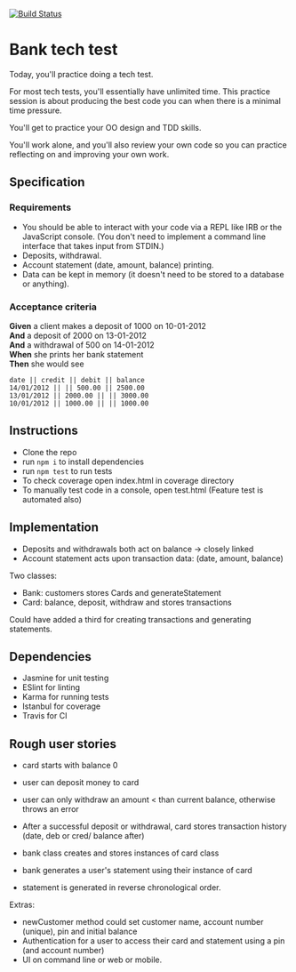 [![Build Status](https://travis-ci.com/taran314/bankTechTest.svg?branch=main)](https://travis-ci.com/taran314/bankTechTest)
<br />
# Bank tech test

Today, you'll practice doing a tech test.

For most tech tests, you'll essentially have unlimited time.  This practice session is about producing the best code you can when there is a minimal time pressure.

You'll get to practice your OO design and TDD skills.

You'll work alone, and you'll also review your own code so you can practice reflecting on and improving your own work.

## Specification

### Requirements

* You should be able to interact with your code via a REPL like IRB or the JavaScript console.  (You don't need to implement a command line interface that takes input from STDIN.)
* Deposits, withdrawal.
* Account statement (date, amount, balance) printing.
* Data can be kept in memory (it doesn't need to be stored to a database or anything).

### Acceptance criteria

**Given** a client makes a deposit of 1000 on 10-01-2012  
**And** a deposit of 2000 on 13-01-2012  
**And** a withdrawal of 500 on 14-01-2012  
**When** she prints her bank statement  
**Then** she would see

```
date || credit || debit || balance
14/01/2012 || || 500.00 || 2500.00
13/01/2012 || 2000.00 || || 3000.00
10/01/2012 || 1000.00 || || 1000.00
```
## Instructions
- Clone the repo
- run `npm i` to install dependencies
- run `npm test` to run tests
- To check coverage open index.html in coverage directory
- To manually test code in a console, open test.html (Feature test is automated also)

## Implementation

- Deposits and withdrawals both act on balance -> closely linked
- Account statement acts upon transaction data: (date, amount, balance)

Two classes: 
- Bank: customers stores Cards and generateStatement
- Card: balance, deposit, withdraw and stores transactions 

Could have added a third for creating transactions and generating statements.

## Dependencies
- Jasmine for unit testing
- ESlint for linting
- Karma for running tests
- Istanbul for coverage
- Travis for CI

## Rough user stories
- card starts with balance 0
- user can deposit money to card
- user can only withdraw an amount < than current balance, otherwise throws an error
- After a successful deposit or withdrawal, card stores transaction history (date, deb or cred/ balance after)

- bank class creates and stores instances of card class
- bank generates a user's statement using their instance of card
- statement is generated in reverse chronological order.

Extras:
- newCustomer method could set customer name, account number (unique), pin and initial balance
- Authentication for a user to access their card and statement using a pin (and account number)
- UI on command line or web or mobile.
